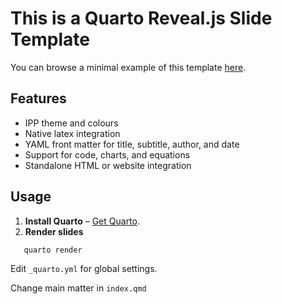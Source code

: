 # This is a Quarto Reveal.js Slide Template

You can browse a minimal example of this template [here](https://alexandredabyseesaram.github.io/Quarto_template_slides).

## Features
- IPP theme and colours
- Native latex integration
- YAML front matter for title, subtitle, author, and date
- Support for code, charts, and equations
- Standalone HTML or website integration

## Usage
1. **Install Quarto** – [Get Quarto](https://quarto.org/docs/get-started/).
2. **Render slides**
```bash
   quarto render
```
Edit ```_quarto.yml``` for global settings.

Change main matter in ```index.qmd```
